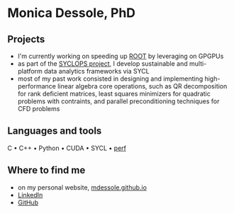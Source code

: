 # Monica Dessole, PhD

## Projects

- I'm currently working on speeding up [ROOT](https://github.com/root-project/root) by leveraging on GPGPUs
- as part of the [SYCLOPS project](https://www.syclops.org), I develop sustainable and multi-platform data analytics frameworks via SYCL 
- most of my past work consisted in designing and implementing high-performance linear algebra core operations, such as QR decomposition for rank deficient matrices, least squares minimizers for quadratic problems with contraints, and parallel preconditioning techniques for CFD problems

## Languages and tools

C • C++ • Python • CUDA • SYCL • [perf](https://perf.wiki.kernel.org/index.php/Main_Page) 

## Where to find me

- on my personal website, [mdessole.github.io](https://mdessole.github.io)
- [LinkedIn](https://www.linkedin.com/in/mdessole/)
- [GitHub](https://github.com/mdessole)
  
<!--
**mdessole/mdessole** is a ✨ _special_ ✨ repository because its `README.md` (this file) appears on your GitHub profile.

Here are some ideas to get you started:

- 🔭 I’m currently working on ...
- 🌱 I’m currently learning ...
- 👯 I’m looking to collaborate on ...
- 🤔 I’m looking for help with ...
- 💬 Ask me about ...
- 📫 How to reach me: ...
- 😄 Pronouns: ...
- ⚡ Fun fact: ...
-->
